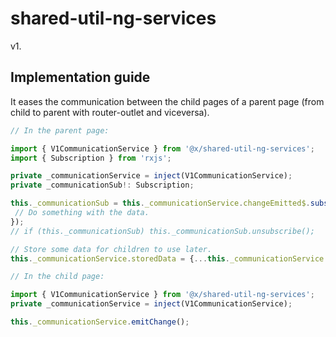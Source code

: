 # shared-util-ng-services

v1.

## Implementation guide

It eases the communication between the child pages of a parent page (from
child to parent with router-outlet and viceversa).

```ts
// In the parent page:

import { V1CommunicationService } from '@x/shared-util-ng-services';
import { Subscription } from 'rxjs';

private _communicationService = inject(V1CommunicationService);
private _communicationSub!: Subscription;

this._communicationSub = this._communicationService.changeEmitted$.subscribe(e => {
 // Do something with the data.
});
// if (this._communicationSub) this._communicationSub.unsubscribe();

// Store some data for children to use later.
this._communicationService.storedData = {...this._communicationService.storedData, something: 'sth'};
```

```ts
// In the child page:

import { V1CommunicationService } from '@x/shared-util-ng-services';
private _communicationService = inject(V1CommunicationService);

this._communicationService.emitChange();
```
